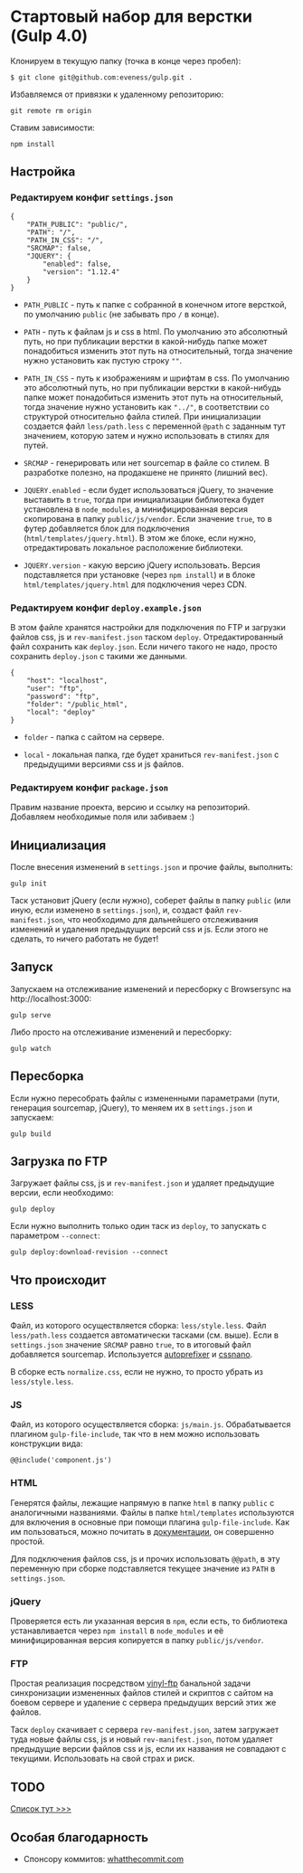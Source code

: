 # Стартовый набор для верстки (Gulp 4.0)

Клонируем в текущую папку (точка в конце через пробел):
```
$ git clone git@github.com:eveness/gulp.git .
```

Избавляемся от привязки к удаленному репозиторию:
```
git remote rm origin
```

Ставим зависимости:
```
npm install
```

## Настройка

### Редактируем конфиг `settings.json`

```
{
	"PATH_PUBLIC": "public/",
	"PATH": "/",
	"PATH_IN_CSS": "/",
	"SRCMAP": false,
	"JQUERY": {
		"enabled": false,
		"version": "1.12.4"
	}
}
```

- `PATH_PUBLIC` - путь к папке с собранной в конечном итоге версткой, по умолчанию `public` (не забывать про `/` в конце).

- `PATH` - путь к файлам js и css в html. По умолчанию это абсолютный путь, но при публикации верстки в какой-нибудь папке может понадобиться изменить этот путь на относительный, тогда значение нужно установить как пустую строку `""`.

- `PATH_IN_CSS` - путь к изображениям и шрифтам в css. По умолчанию это абсолютный путь, но при публикации верстки в какой-нибудь папке может понадобиться изменить этот путь на относительный, тогда значение нужно установить как `"../"`, в соответствии со структурой относительно файла стилей. При инициализации создается файл `less/path.less` с переменной `@path` с заданным тут значением, которую затем и нужно использовать в стилях для путей.

- `SRCMAP` - генерировать или нет sourcemap в файле со стилем. В разработке полезно, на продакшене не принято (лишний вес).

- `JQUERY.enabled` - если будет использоваться jQuery, то значение выставить в `true`, тогда при инициализации библиотека будет установлена в `node_modules`, а минифицированная версия скопирована в папку `public/js/vendor`. Если значение `true`, то в футер добавляется блок для подключения (`html/templates/jquery.html`). В этом же блоке, если нужно, отредактировать локальное расположение библиотеки.

- `JQUERY.version` - какую версию jQuery использовать. Версия подставляется при установке (через `npm install`) и в блоке `html/templates/jquery.html` для подключения через CDN.

### Редактируем конфиг `deploy.example.json`

В этом файле хранятся настройки для подключения по FTP и загрузки файлов css, js и `rev-manifest.json` таском `deploy`. Отредактированный файл сохранить как `deploy.json`. Если ничего такого не надо, просто сохранить `deploy.json` с такими же данными.

```
{
	"host": "localhost",
	"user": "ftp",
	"password": "ftp",
	"folder": "/public_html",
	"local": "deploy"
}
```

- `folder` - папка с сайтом на сервере.

- `local` - локальная папка, где будет храниться `rev-manifest.json` с предыдущими версиями css и js файлов.

### Редактируем конфиг `package.json`

Правим название проекта, версию и ссылку на репозиторий. Добавляем необходимые поля или забиваем :)

## Инициализация

После внесения изменений в `settings.json` и прочие файлы, выполнить:
```
gulp init
```

Таск установит jQuery (если нужно), соберет файлы в папку `public` (или иную, если изменено в `settings.json`), и, создаст файл `rev-manifest.json`, что необходимо для дальнейшего отслеживания изменений и удаления предыдущих версий css и js. Если этого не сделать, то ничего работать не будет!

## Запуск

Запускаем на отслеживание изменений и пересборку с Browsersync на http://localhost:3000:
```
gulp serve
```

Либо просто на отслеживание изменений и пересборку:
```
gulp watch
```

## Пересборка

Если нужно пересобрать файлы с измененными параметрами (пути, генерация sourcemap, jQuery), то меняем их в `settings.json` и запускаем:
```
gulp build
```

## Загрузка по FTP

Загружает файлы css, js и `rev-manifest.json` и удаляет предыдущие версии, если необходимо:
```
gulp deploy
```
Если нужно выполнить только один таск из `deploy`, то запускать с параметром `--connect`:
```
gulp deploy:download-revision --connect
```

## Что происходит

### LESS

Файл, из которого осуществляется сборка: `less/style.less`. Файл `less/path.less` создается автоматически тасками (см. выше). Если в `settings.json` значение `SRCMAP` равно `true`, то в итоговый файл добавляется sourcemap. Используется [autoprefixer](https://github.com/postcss/autoprefixer) и [cssnano](https://github.com/ben-eb/cssnano).

В сборке есть `normalize.css`, если не нужно, то просто убрать из `less/style.less`.

### JS

Файл, из которого осуществляется сборка: `js/main.js`. Обрабатывается плагином `gulp-file-include`, так что в нем можно использовать конструкции вида:
```
@@include('component.js')
```

### HTML

Генерятся файлы, лежащие напрямую в папке `html` в папку `public` с аналогичными названиями. Файлы в папке `html/templates` используются для включения в основные при помощи плагина `gulp-file-include`. Как им пользоваться, можно почитать в [документации](https://github.com/coderhaoxin/gulp-file-include), он совершенно простой.

Для подключения файлов css, js и прочих использовать `@@path`, в эту переменную при сборке подставляется текущее значение из `PATH` в `settings.json`.

### jQuery

Проверяется есть ли указанная версия в `npm`, если есть, то библиотека устанавливается через `npm install` в `node_modules` и её минифицированная версия копируется в папку `public/js/vendor`.

### FTP

Простая реализация посредством [vinyl-ftp](https://github.com/morris/vinyl-ftp) банальной задачи синхронизации измененных файлов стилей и скриптов с сайтом на боевом сервере и удаление с сервера предыдущих версий этих же файлов.

Таск `deploy` скачивает с сервера `rev-manifest.json`, затем загружает туда новые файлы css, js и новый `rev-manifest.json`, потом удаляет предыдущие версии файлов css и js, если их названия не совпадают с текущими. Использовать на свой страх и риск.

## TODO

[Список тут >>>](https://github.com/eveness/gulp/blob/master/TODO.md)

## Особая благодарность

- Спонсору коммитов: [whatthecommit.com](http://whatthecommit.com)